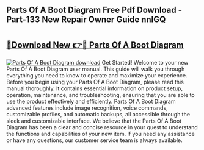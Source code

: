 ## Parts Of A Boot Diagram Free Pdf Download - Part-133 New Repair Owner Guide nnIGQ

# <h2><a href="http://dfighz7.blite.top/?on=Parts+Of+A+Boot+Diagram">🔗Download New 👉🔴 Parts Of A Boot Diagram</a></h2>

[![Parts Of A Boot Diagram download](https://i.imgur.com/lujVjoI.png)](http://dfighz7.blite.top/?on=Parts+Of+A+Boot+Diagram)
Get Started! Welcome to your new Parts Of A Boot Diagram user manual. This guide will walk you through everything you need to know to operate and maximize your experience. Before you begin using your Parts Of A Boot Diagram, please read this manual thoroughly. It contains essential information on product setup, operation, maintenance, and troubleshooting, ensuring that you are able to use the product effectively and efficiently. Parts Of A Boot Diagram advanced features include image recognition, voice commands, customizable profiles, and automatic backups, all accessible through the sleek and customizable interface. We believe that the Parts Of A Boot Diagram has been a clear and concise resource in your quest to understand the functions and capabilities of your new item. If you need any assistance or have any questions, our customer service team is always available.
